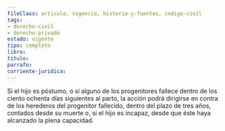 ```yaml
---
fileClass: articulo, vigencia, historia-y-fuentes, codigo-civil
tags:
- derecho-civil
- derecho-privado
estado: vigente
tipo: completo
libro:
titulo:
parrafo:
corriente-juridica:
---
```

Si el hijo es póstumo, o si alguno de los progenitores fallece dentro de los ciento ochenta días siguientes al parto, la acción podrá dirigirse en contra de los herederos del progenitor fallecido, dentro del plazo de tres años, contados desde su muerte o, si el hijo es incapaz, desde que éste haya alcanzado la plena capacidad.
